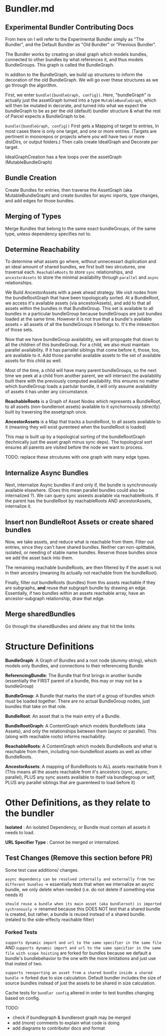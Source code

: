 # Bundler.md

## Experimental Bundler Contributing Docs

From here on I will refer to the Experimental Bundler simply as "The Bundler", and the Default Bundler as "Old Bundler" or "Previous Bundler".

The Bundler works by creating an ideal graph which models bundles, connected to other bundles by what references it, and thus models BundleGroups. This graph is called the BundleGraph.

In additon to the BundleGraph, we build up structures to inform the decoration of the old BundleGraph. We will go over these structures as we go through the algorithm.

First, we enter `bundle({bundleGraph, config})`. Here, "bundleGraph" is actually just the assetGraph turned into a type `MutableBundleGraph`, which will then be mutated in decorate, and turned into what we expect the bundleGraph to be as per the old (default) bundler structure & what the rest of Parcel expects a BundleGraph to be.

`bundle({bundleGraph, config})` First gets a Mapping of target to entries, In most cases there is only one target, and one or more entries. (Targets are pertinent in monorepos or projects where you will have two or more distDirs, or output folders.) Then calls create IdealGraph and Decorate per target.

IdealGraphCreation has a few loops over the assetGraph (MutableBundleGraph)

## Bundle Creation

Create Bundles for entries, then traverse the AssetGraph (aka MutableBundleGraph) and create bundles for async inports, type changes, and add edges for those bundles.

## Merging of Types

Merge Bundles that belong to the same exact bundleGroups, of the same type, unless dependency specifies not to.

## Determine Reachability

To determine what assets go where, without unnecessart duplication and an ideal amount of shared bundles, we first built two strcutures,
one traversal each. `ReachableRoots` to store `sync` relationships, and `ancestorAssets` to store the minimal availability through `parallel` and `async` relationships.

We Build AncestorAssets with a peek ahead strategy. We visit nodes from the bundleRootGraph that have been topologically sorted. At a BundleRoot, we access it's available assets (via ancestorAssets), and add to that all assets within the bundles in that BundleGroup. This set is available to all bundles in a particular bundleGroup because bundleGroups are just bundles loaded at the same time. However it is not true that a bundle's available assets = all assets of all the bundleGroups it belongs to. It's the intesection of those sets.

Now that we have bundleGroup availability, we will propogate that down to all the children of this bundleGroup. For a child, we also must maintain parallel availability. If it has parrallel siblings that come before it, those, too, are available to it. Add those parrallel available assets to the set of available assets for this child as well.

Most of the time, a child will have many parent bundleGroups, so the next time we peek at a child from another parent, we will intersect the availability built there with the previously computed availability. this ensures no matter which bundleGroup loads a partular bundle, it will only assume availability of assets it has under any circumstance.

**ReachableRoots** is a Graph of Asset Nodes which represents a BundleRoot, to all assets (non-bundleroot assets) available to it synchornously (directly) built by traversing the assetgraph once.

**AncestorAssets** is a Map that tracks a bundleRoot, to all assets available to it (meaning they will exist gurenteed when the bundleRoot is loaded)

This map is built up by a topological sorting of the bundleRootGraph (technically just the asset graph minus sync deps). The topological sort ensures all parents are visited before the node we want to process.

TODO: replace these strcutures with one graph with many edge types.

## Internalize Async Bundles

Next, internalize Async bundles if and only if, the bundle is synchronously available elsewhere. (Does this mean parallel bundles could also be internalized ?). We can query sync assests available via reachableRoots. If the parent has the bundleRoot by reachableRoots AND ancestorAssets, internalize it.

## Insert non BundleRoot Assets or create shared bundles

Now, we take assets, and reduce what is reachable from them. Filter out entries, since they can't have shared bundles. Neither can non-splittable, isolated, or needing of stable name bundles. Reserve those bundles since we add the asset back into them.

The remaining reachable bundleRoots, are then filtered by if the asset is not in their ancestry (meaning its actually not reachable from the bundleRoot).

Finally, filter out bundleRoots (bundles) from this assets reachable if they are subgraphs, **and** reuse that subgraph bundle by drawing an edge. Essentially, if two bundles within an assets reachable array, have an ancestor-subgraph relationship, draw that edge.

## Merge sharedBundles

Go through the sharedBundles and delete any that hit the limits

# Structure Definitions

**BundleGraph**: A Graph of Bundles and a root node (dummy string), which models only Bundles, and connections to their referenceing Bundle

**ReferencingBundle**: The Bundle that first brings in another bundle (essentially the FIRST parent of a bundle, this may or may not be a bundleGroup)

**BundleGroup**: A Bundle that marks the start of a group of bundles which must be loaded together. There are no actual BundleGroup nodes, just bundles that take on that role.

**BundleRoot**: An asset that is the main entry of a Bundle.

**BundleRootGraph**: A ContentGraph which models BundleRoots (aka Assets), and only the relationships between them (async or parallel). This (along with reachable roots) informs reachability.

**ReachableRoots**: A ContentGraph which models BundleRoots and what is reachable from them, including non-bundleRoot assets as well as other BundleRoots.

**AncestorAssets**: A mapping of BundleRoots to ALL assets reachable from it (This means all the assets reachable from it's ancestors (sync, async, parallel), PLUS any sync assets available to itself via bundlegroup or self, PLUS any parallel siblings that are guarenteed to load before it)

# Other Definitions, as they relate to the bundler

**Isolated** : An isolated Dependency, or Bundle must contain all assets it needs to load.

**URL Specifier Type** : Cannot be merged or internalized.

## Test Changes (Remove this section before PR)

Some test case additions/ changes.

`async dependency can be resolved internally and externally from two different bundles` -> essentially tests that when we internalize an async bundle, we only delete when needed (i.e. do not delete if something else needs it)

`should reuse a bundle when its main asset (aka bundleroot) is imported sychronously` -> renamed because this DOES NOT test that a shared bundle is created, but rather, a bundle is reused instead of a shared bundle. (related to the side-effecty reachable filter)

### Forked Tests

`supports dynamic import and url to the same specifier in the same file` AND `supports dynamic import and url to the same specifier in the same file with scope hoisting` are forked for bundles because we default a bundle's bundlebehavior to the one with the more limitations and just use that insted of two.

`supports reexporting an asset from a shared bundle inside a shared bundle` -> forked due to size calculation. Default bundler includes the size of source bundles instead of just the assets to be shared in size calculation.

Cache tests for `bundler config` altered in order to test bundles changing based on config.

TODO:

- check if bundlegraph & bundleroot graph may be merged
- add (more) comments to explain what code is doing
- add diagrams to contributor docs and format
